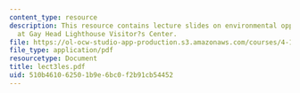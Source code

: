 ```yaml
---
content_type: resource
description: This resource contains lecture slides on environmental opportunities
  at Gay Head Lighthouse Visitor?s Center.
file: https://ol-ocw-studio-app-production.s3.amazonaws.com/courses/4-191-introduction-to-integrated-design-fall-2006/510b461062501b9e6bc0f2b91cb54452_lect3les.pdf
file_type: application/pdf
resourcetype: Document
title: lect3les.pdf
uid: 510b4610-6250-1b9e-6bc0-f2b91cb54452
---
```

